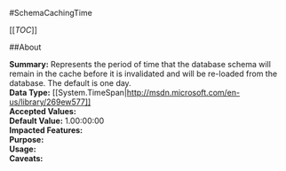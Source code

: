 #SchemaCachingTime

[[_TOC_]]

##About

**Summary:**  Represents the period of time that the database schema will remain in the cache before it is invalidated and will be re-loaded from the database.  The default is one day.   
**Data Type:** [[System.TimeSpan|http://msdn.microsoft.com/en-us/library/269ew577]]  
**Accepted Values:**   
**Default Value:** 1.00:00:00  
**Impacted Features:**   
**Purpose:**   
**Usage:**   
**Caveats:**   

